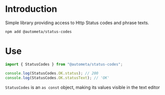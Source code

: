 # Introduction

Simple library providing access to Http Status codes and phrase texts.

```
npm add @autometa/status-codes
```

# Use

```ts
import { StatusCodes } from "@autometa/status-codes";

console.log(StatusCodes.OK.status); // 200
console.log(StatusCodes.OK.statusText); // 'OK'
```

`StatusCodes` is an `as const` object, making its values visible in the text editor

